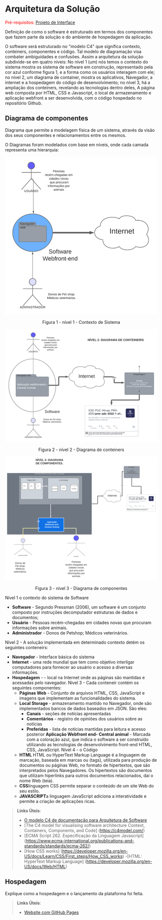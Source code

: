 # Arquitetura da Solução

<span style="color:red">Pré-requisitos: <a href="3-Projeto de Interface.md"> Projeto de Interface</a></span>

Definição de como o software é estruturado em termos dos componentes que fazem parte da solução e do ambiente de hospedagem da aplicação.

O software será estruturado no "modelo C4" que significa contexto, conteiners, componentes e código. Tal modelo de diagramação visa combater ambiguidades e confusões. 
Assim a arquitetura da solução subdivide-se em quatro níveis:
No nível 1 (um) nós temos o contexto do sistema mostra os sistema de software em construção, representado pela cor azul conforme figura 1, e a forma como os usuários interagem com ele; no nível 2, um diagrama de container, mostra os aplicativos, Navegador, a internet e a hospedagem do código de desenvolvimento; no nível 3, há a ampliação dos conteiners, revelando as tecnologias dentro deles, A página web composta por HTML, CSS e Javascript, o local de armazenamento e aplicação webfront a ser desenvolvida, com o código hospedado no repositório Github.



## Diagrama de componentes

Diagrama que permite a modelagem física de um sistema, através da visão dos seus componentes e relacionamentos entre os mesmos.

O Diagramas foram modelados com base em níveis, onde cada camada representa uma hierarquia: 


![Diagrama de Componentes](/docs/img/nivel1.png)
<center>Figura 1 - nível 1 - Contexto de Sistema</center>

![Diagrama de Componentes](/docs/img/nivel2.png)
<center>Figura 2 - nível 2 - Diagrama de conteiners</center>

![Diagrama de Componentes](/docs/img/nivel3.png)
<center>Figura 3 - nível 3 - Diagrama de componentes</center>


Nível 1 o contexto do sistema de Software

- **Software** - Segundo Pressman (2006), um software é um conjunto composto por instruções decomputador    estruturas de dados e documentos;
- **Usuário** - Pessoas recém-chegadas em cidades novas que procuram informações sobre animais.
- **Administrador** - Donos de Petshop; Médicos veterinários.

Nível 2 - A solução implementada em determinado contexto detém os seguintes conteneirs:
- **Navegador** - Interface básica do sistema  
- **Internet** -  uma rede mundial que tem como objetivo interligar computadores para fornecer ao usuário o acesso a diversas informações.
- **Hospedagem** - - local na Internet onde as páginas são mantidas e acessadas pelo navegador.
Nível 3 - Cada conteneir contém os seguintes componentes:
  - **Páginas Web** - Conjunto de arquivos HTML, CSS, JavaScript e imagens que implementam as funcionalidades do sistema.
   - **Local Storage** - armazenamento mantido no Navegador, onde são implementados bancos de dados baseados em JSON. São eles: 
     - **Canais** - seções de notícias apresentadas 
     - **Comentários** - registro de opiniões dos usuários sobre as notícias
     - **Preferidas** - lista de notícias mantidas para leitura e acesso posterior
       **Aplicação Webfront end- Central animal** - Marcada com a coloração azul, que indica o software a ser construído utilizando as tecnologias de desenvolvimento front-end HTML, CSS, JavaScript.
Nível 4 - o Código
    - **HTML** HTML ou HyperText Markup Language é a linguagem de marcação, baseada em marcas ou (tags), utilizada para produção de documentos ou páginas Web, no formato de hipertextos, que são interpretados pelos Navegadores. Os hipertextos são documentos que utilizam hiperlinks para outros documentos relacionados, daí o nome Web (teia).
    - **CSS**linguagem CSS permite separar o conteúdo de um site Web do seu estilo. 
    - **JAVASCRIPT**a linguagem JavaScript adiciona a interatividade e permite a criação de aplicações ricas.
             
> **Links Úteis**:
>
> - [O modelo C4 de documentação para Arquitetura de Software](https://www.infoq.com/br/articles/C4-architecture-model/)
> - [The C4 model for visualising software architecture
Context, Containers, Components, and Code] (https://c4model.com/)
> - [ECMA Script 262. Especificação da Linguagem Javascript] (https://www.ecma-international.org/publications-and-standards/standards/ecma-262/)
> - [How CSS works] (https://developer.mozilla.org/en-US/docs/Learn/CSS/First_steps/How_CSS_works)
> -[HTML: HyperText Markup Language] (https://developer.mozilla.org/en-US/docs/Web/HTML)


## Hospedagem

Explique como a hospedagem e o lançamento da plataforma foi feita.

> **Links Úteis**:
>
> - [Website com GitHub Pages](https://pages.github.com/)
> 